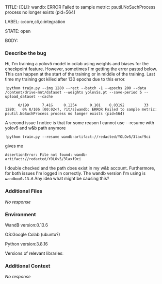 TITLE:
[CLI]:  wandb: ERROR Failed to sample metric: psutil.NoSuchProcess process no longer exists (pid=564)

LABEL:
c:core,cli,c:integration

STATE:
open

BODY:
### Describe the bug

<!--- Description of the issue below  -->
Hi,
I'm training a yolov5 model in colab using weights and biases for the checkpoint feature. However, sometimes I'm getting the error pasted below. This can happen at the start of the training or in middle of the training. Last time my training got killed after 130 epochs due to this error.

<!--- A minimal code snippet between the quotes below  -->
```
!python train.py --img 1280 --rect --batch -1 --epochs 200 --data /content/drive-mnt/dataset --weights yolov5s.pt --save-period 5 --upload_dataset --cache
```


<!--- A full traceback of the exception in the quotes below -->
```shell
      0/199      7.41G     0.1254      0.101    0.03192         33       1280:   0% 0/106 [00:02<?, ?it/s]wandb: ERROR Failed to sample metric: psutil.NoSuchProcess process no longer exists (pid=564)

```



A second issue I notice is that for some reason I cannot use --resume with yolov5 and w&b path anymore
```
!python train.py --resume wandb-artifact://redacted/YOLOv5/3laxf9ci
```
gives me
```
AssertionError: File not found: wandb-artifact://redacted/YOLOv5/3laxf9ci
```
I double checked and the path does exist in my w&b account.
Furthermore, for both issues I'm logged in correctly.
The wandb version I'm using is `wandb==0.13.6`
Any idea what might be causing this?




### Additional Files

_No response_

### Environment

WandB version:0.13.6

OS:Google Colab (ubuntu?)

Python version:3.8.16

Versions of relevant libraries:


### Additional Context

_No response_

